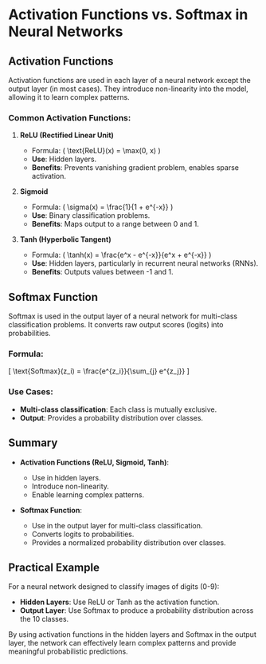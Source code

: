 # Activation Functions vs. Softmax in Neural Networks

## Activation Functions

Activation functions are used in each layer of a neural network except the output layer (in most cases). They introduce non-linearity into the model, allowing it to learn complex patterns.

### Common Activation Functions:

1. **ReLU (Rectified Linear Unit)**
   - Formula: \( \text{ReLU}(x) = \max(0, x) \)
   - **Use**: Hidden layers.
   - **Benefits**: Prevents vanishing gradient problem, enables sparse activation.

2. **Sigmoid**
   - Formula: \( \sigma(x) = \frac{1}{1 + e^{-x}} \)
   - **Use**: Binary classification problems.
   - **Benefits**: Maps output to a range between 0 and 1.

3. **Tanh (Hyperbolic Tangent)**
   - Formula: \( \tanh(x) = \frac{e^x - e^{-x}}{e^x + e^{-x}} \)
   - **Use**: Hidden layers, particularly in recurrent neural networks (RNNs).
   - **Benefits**: Outputs values between -1 and 1.

## Softmax Function

Softmax is used in the output layer of a neural network for multi-class classification problems. It converts raw output scores (logits) into probabilities.

### Formula:
\[ \text{Softmax}(z_i) = \frac{e^{z_i}}{\sum_{j} e^{z_j}} \]

### Use Cases:
- **Multi-class classification**: Each class is mutually exclusive.
- **Output**: Provides a probability distribution over classes.

## Summary

- **Activation Functions (ReLU, Sigmoid, Tanh)**:
  - Use in hidden layers.
  - Introduce non-linearity.
  - Enable learning complex patterns.

- **Softmax Function**:
  - Use in the output layer for multi-class classification.
  - Converts logits to probabilities.
  - Provides a normalized probability distribution over classes.

## Practical Example

For a neural network designed to classify images of digits (0-9):
- **Hidden Layers**: Use ReLU or Tanh as the activation function.
- **Output Layer**: Use Softmax to produce a probability distribution across the 10 classes.

By using activation functions in the hidden layers and Softmax in the output layer, the network can effectively learn complex patterns and provide meaningful probabilistic predictions.
